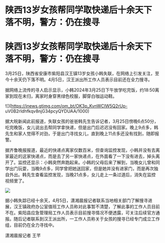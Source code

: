 # 陕西13岁女孩帮同学取快递后十余天下落不明，警方：仍在搜寻

# 陕西13岁女孩帮同学取快递后十余天下落不明，警方：仍在搜寻

3月25日，陕西省安康市紫阳县汉王镇13岁女孩小韩失联，在网络上引发关注，至今十余天仍下落不明。4月5日，汉王派出所工作人员表示目前还在全力搜寻。

据网络上流传的寻人启示显示，小韩2024年3月25日下午放学吃完饭，约18:50离家到现在未归，离家时身穿黑绿色校服，脚穿白咖运动鞋。

![](https://inews.gtimg.com/om_bt/OK3p_KvnWCIW5Q2rUp-
uV0B2rIdhfkqv8njG34pcyQYDUAA/1000)

据大皖新闻此前报道，失联女孩的爸爸韩先生告诉记者，3月25日傍晚6点50分，吃完晚饭，女儿说出去帮同学拿快递，但是出门后迟迟没有回家。晚上9点多，韩先生和家人觉得不对劲，于是出门寻找女儿，直到晚上11点多还没有找到，随即报警。

据齐鲁晚报报道，最近的快递点离家仅数百米，但查询监控发现，小韩并没有去离家最近的这家快递点，而是去了另一家快递点，在外面看了一下没有进去，掉头离开了。监控还显示：小韩突然奔跑起来。小韩的父母后来了解到，当晚女儿曾和同学出门玩耍，当晚9点多，同学曾把她送回家，但是她并没有进家门，而是再次独自外出。韩先生查看监控发现，当晚21点多，女儿走上一条过道后，消失在监控视频里了。

![](https://inews.gtimg.com/om_bt/O_Xyd7jmIRj9PB95ZS42lvr70k7QJk3W2UjC1fV4aTsaEAA/1000)

据小韩失踪已经十余天，4月5日，潇湘晨报记者联系当地相关部门了解搜寻进展，汉王镇政府办公室值班工作人员称对此事暂不清楚，了解此事的工作人员目前不在。紫阳县应急管理局工作人员表示目前搜寻情况不便透露，可关注后续官方通报。随后记者联系到汉王派出所，一工作人员称关于女孩的搜寻已经专门成立工作组，目前仍在全力寻找中。

潇湘晨报记者 王芊

